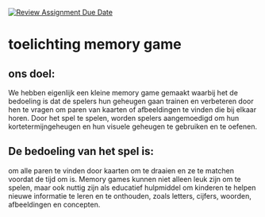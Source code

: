 [![Review Assignment Due Date](https://classroom.github.com/assets/deadline-readme-button-24ddc0f5d75046c5622901739e7c5dd533143b0c8e959d652212380cedb1ea36.svg)](https://classroom.github.com/a/XiFIQTfY)

# toelichting memory game 

## ons doel:
We hebben eigenlijk een kleine memory game gemaakt waarbij het de bedoeling is dat de spelers hun geheugen gaan trainen en verbeteren door hen te vragen om paren van kaarten of afbeeldingen te vinden die bij elkaar horen. Door het spel te spelen, worden spelers aangemoedigd om hun kortetermijngeheugen en hun visuele geheugen te gebruiken en te oefenen. 

## De bedoeling van het spel is: 
om alle paren te vinden door kaarten om te draaien en ze te matchen voordat de tijd om is. Memory games kunnen niet alleen leuk zijn om te spelen, maar ook nuttig zijn als educatief hulpmiddel om kinderen te helpen nieuwe informatie te leren en te onthouden, zoals letters, cijfers, woorden, afbeeldingen en concepten.